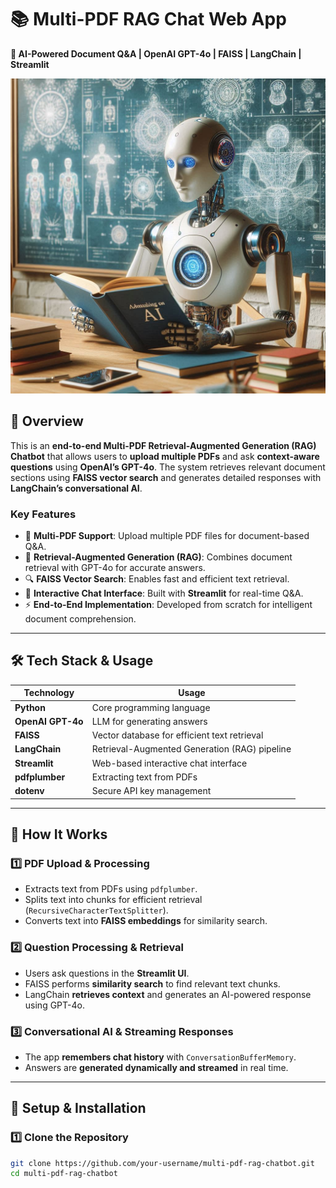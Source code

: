
# 📚 Multi-PDF RAG Chat Web App
**🚀 AI-Powered Document Q&A | OpenAI GPT-4o | FAISS | LangChain | Streamlit**

![Project Demo](Designer.jpeg)  

## 🔹 Overview
This is an **end-to-end Multi-PDF Retrieval-Augmented Generation (RAG) Chatbot** that allows users to **upload multiple PDFs** and ask **context-aware questions** using **OpenAI’s GPT-4o**. The system retrieves relevant document sections using **FAISS vector search** and generates detailed responses with **LangChain’s conversational AI**.  

### **Key Features**
- 📁 **Multi-PDF Support**: Upload multiple PDF files for document-based Q&A.
- 🧠 **Retrieval-Augmented Generation (RAG)**: Combines document retrieval with GPT-4o for accurate answers.
- 🔍 **FAISS Vector Search**: Enables fast and efficient text retrieval.
- 💬 **Interactive Chat Interface**: Built with **Streamlit** for real-time Q&A.
- ⚡ **End-to-End Implementation**: Developed from scratch for intelligent document comprehension.

---

## 🛠️ Tech Stack & Usage

| Technology        | Usage                                              |
|------------------|--------------------------------------------------|
| **Python**      | Core programming language                        |
| **OpenAI GPT-4o** | LLM for generating answers                      |
| **FAISS**       | Vector database for efficient text retrieval      |
| **LangChain**   | Retrieval-Augmented Generation (RAG) pipeline    |
| **Streamlit**   | Web-based interactive chat interface              |
| **pdfplumber**  | Extracting text from PDFs                         |
| **dotenv**      | Secure API key management                         |

---

## 🚀 How It Works
### **1️⃣ PDF Upload & Processing**
- Extracts text from PDFs using `pdfplumber`.  
- Splits text into chunks for efficient retrieval (`RecursiveCharacterTextSplitter`).  
- Converts text into **FAISS embeddings** for similarity search.  

### **2️⃣ Question Processing & Retrieval**
- Users ask questions in the **Streamlit UI**.  
- FAISS performs **similarity search** to find relevant text chunks.  
- LangChain **retrieves context** and generates an AI-powered response using GPT-4o.  

### **3️⃣ Conversational AI & Streaming Responses**
- The app **remembers chat history** with `ConversationBufferMemory`.  
- Answers are **generated dynamically and streamed** in real time.  

---

## 📌 Setup & Installation

### **1️⃣ Clone the Repository**
```bash
git clone https://github.com/your-username/multi-pdf-rag-chatbot.git
cd multi-pdf-rag-chatbot
